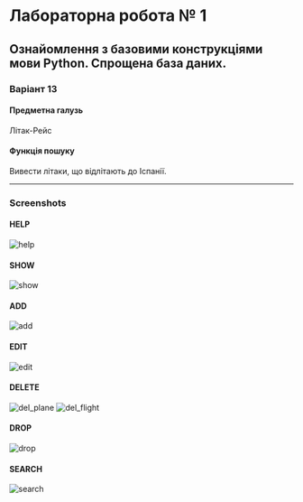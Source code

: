 # Лабораторна робота № 1
## Ознайомлення з базовими конструкціями мови Python. Спрощена база даних.
### Варіант 13
#### Предметна галузь
Літак-Рейс
#### Функція пошуку
Вивести літаки, що відлітають до Іспанії.
***
### Screenshots
#### HELP
![help](https://user-images.githubusercontent.com/14150731/30661032-72f1e8da-9e4b-11e7-84df-487bf7ac1911.png)
#### SHOW
![show](https://user-images.githubusercontent.com/14150731/30661186-ddfac84a-9e4b-11e7-8678-39f96e086315.png)
#### ADD
![add](https://user-images.githubusercontent.com/14150731/30661290-32758c8e-9e4c-11e7-9c87-8f784c293878.png)
#### EDIT
![edit](https://user-images.githubusercontent.com/14150731/30661304-3a18b31c-9e4c-11e7-8e97-05e623f5b826.png)
#### DELETE
![del_plane](https://user-images.githubusercontent.com/14150731/30661314-429646e4-9e4c-11e7-8729-9673dd7f1fbf.png)
![del_flight](https://user-images.githubusercontent.com/14150731/30661315-429acdc2-9e4c-11e7-9338-b503154f7d61.png)
#### DROP
![drop](https://user-images.githubusercontent.com/14150731/30661353-66415a8e-9e4c-11e7-84d7-5b2cd32f42c9.png)
#### SEARCH
![search](https://user-images.githubusercontent.com/14150731/30661364-6de36250-9e4c-11e7-9765-ed39f67f7d4c.png)
